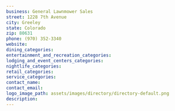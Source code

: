```yaml
---
business: General Lawnmower Sales
street: 1228 7th Avenue
city: Greeley
state: Colorado
zip: 80631
phone: (970) 352-3340
website: 
dining_categories: 
entertainment_and_recreation_categories: 
lodging_and_event_centers_categories: 
nightlife_categories: 
retail_categories: 
service_categories: 
contact_name: 
contact_email: 
logo_image_path: assets/images/directory/directory-default.png
description: 
---
```

